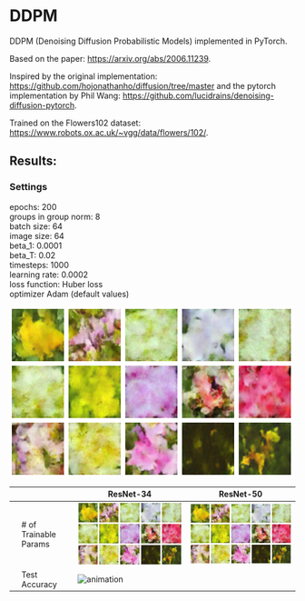 # DDPM
DDPM (Denoising Diffusion Probabilistic Models) implemented in PyTorch.

Based on the paper: https://arxiv.org/abs/2006.11239.

Inspired by the original implementation: https://github.com/hojonathanho/diffusion/tree/master and the pytorch implementation by Phil Wang: https://github.com/lucidrains/denoising-diffusion-pytorch.

Trained on the Flowers102 dataset: https://www.robots.ox.ac.uk/~vgg/data/flowers/102/.

## Results:
### Settings
epochs: 200  
groups in group norm: 8  
batch size: 64  
image size: 64  
beta_1: 0.0001  
beta_T: 0.02  
timesteps: 1000  
learning rate: 0.0002  
loss function: Huber loss  
optimizer Adam (default values)

![final](./experiment1.png)


|   |         | ResNet-34 |  ResNet-50 |
|---|------------------------|----------------|--------------------------|
|   | # of Trainable Params  | ![final](./experiment1.png) | ![final](./experiment1.png) |
|   | Test Accuracy | ![animation](./experiment1.gif) |  |

